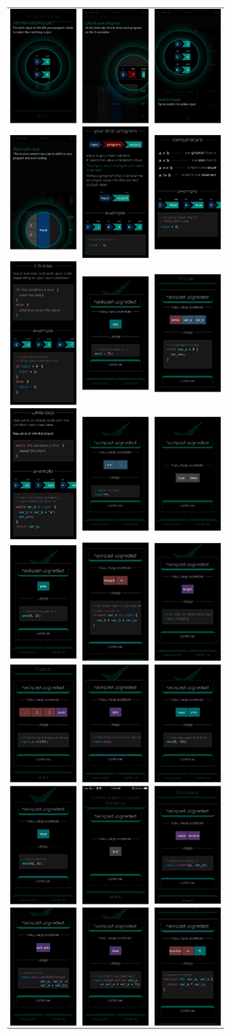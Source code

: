 <table border=0>
    <tr>
        <td align="center" valign="middle"> <img src="tut_01.JPG" alt="Find the matching rule"> </td>
        <td align="center" valign="middle"> <img src="tut_02.JPG" alt="Check your progress"> </td>
        <td align="center" valign="middle"> <img src="tut_03.JPG" alt="Switch Inputs"> </td>
    </tr>
    <tr>
        <td align="center" valign="middle"> <img src="tut_04.JPG" alt="Start with input"> </td>
        <td align="center" valign="middle"> <img src="tut_05.JPG" alt="Your First program"> </td>
        <td align="center" valign="middle"> <img src="tut_06.JPG" alt="comparators"> </td>
    </tr>
    <tr>
        <td align="center" valign="middle"> <img src="tut_07.png" alt="if & else"> </td>
        <td align="center" valign="middle"> <img src="tut_08.png" alt="abs function"> </td>
        <td align="center" valign="middle"> <img src="tut_09.png" alt="while / variables"> </td>
    </tr>
    <tr>
        <td align="center" valign="middle"> <img src="tut_10.png" alt="while loop"> </td>
        <td align="center" valign="middle"> <img src="tut_11.png" alt="Incr/Decr keys"> </td>
        <td align="center" valign="middle"> <img src="tut_12.png" alt="true / false keys"> </td>
    </tr>
    <tr>
        <td align="center" valign="middle"> <img src="tut_13.png" alt="pow function"> </td>
        <td align="center" valign="middle"> <img src="tut_14.png" alt="foreach, in keys"> </td>
        <td align="center" valign="middle"> <img src="tut_15.png" alt="length key"> </td>
    </tr>
    <tr>
        <td align="center" valign="middle"> <img src="tut_16.png" alt="new keys + push"> </td>
        <td align="center" valign="middle"> <img src="tut_17.png" alt="pop function"> </td>
        <td align="center" valign="middle"> <img src="tut_18.png" alt="max, min function"> </td>
    </tr>
    <tr>
        <td align="center" valign="middle"> <img src="tut_19.png" alt="mod"> </td>
        <td align="center" valign="middle"> <img src="tut_20.png" alt="a-z"> </td>
        <td align="center" valign="middle"> <img src="tut_21.png" alt="insert, remove"> </td>
    </tr>
    <tr>
        <td align="center" valign="middle"> <img src="tut_22.png" alt="sort_with"> </td>
        <td align="center" valign="middle"> <img src="tut_23.png" alt="map"> </td>
        <td align="center" valign="middle"> <img src="tut_24.png" alt="function"> </td>
    </tr>
</table>
